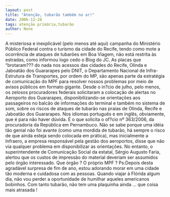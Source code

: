 ```yaml
---
layout: post
title: "Atenção, tubarão também no ar!"
date: 2006-12-28
tags: atenção primária,tubarão
author: None
---
```

A&nbsp;misteriosa e inexplicável (pelo menos até aqui)&nbsp;campanha do Ministério Público Federal contra o turismo da cidade do Recife, tendo como mote a ocorrência de ataques de tubarões em Boa Viagem, não está restrita às estradas, como informou logo cedo o Blog do JC.
As placas que “brotaram??? do nada nos acessos das cidades do Recife, Olinda e Jaboatão dos Guararapes pelo DNIT, o Departamento Nacional de Infra-Estrutura de Transportes, por ordem do MP, são apenas parte da estratégia de comunicação do MPF para resolver nossos problemas por meio de avisos públicos em formato gigante.
Desde o in?cio de julho, pelo menos, os zelosos procuradores federais solicitaram a colocação de alertas no Aeroporto dos Guararapes, disponibilizando-se orientações aos passageiros no balcão de informações do terminal e também no sistema de som, sobre os riscos de ataques de tubarão nas praias de Olinda, Recife e Jaboatão dos Guararapes. Nos idiomas português e em inglês, obviamente, que é para não haver dúvida.
É o que solicita o of?cio nº 363/2006, da procuradoria da República em Pernambuco.
Não se sabe porque uma idéia tão genial não foi avante (como uma mordida de tubarão, há sempre o risco de que ainda esteja sendo colocada em prática), mas inicialmente a Infraero, a empresa responsável pela gestão dos aeroportos, disse que não via qualquer problema em disponibilizar as orientações.
No entanto, o superintendente
 de Comunicação Social da estatal, Sérgio Augusto Faria, alertou que os custos de impressão do material deveriam ser assumidos pelo órgão interessado. Que órgão ? O próprio MPF ?
Ps:Depois desta agradável surpresa de fim de ano, estou adorando morar em uma cidade tão moderna e cuidadosa com as pessoas. Quando viajar à Flórida algum dia, não vou perder a oportunidade de humilhar aqueles&nbsp;americanos bobinhos. Com tanto tubarão, não tem uma plaquinha ainda ... que coisa mais atrasada ! 